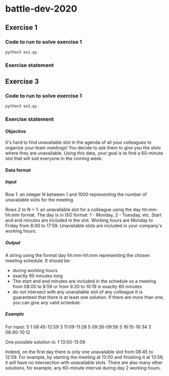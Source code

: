 # battle-dev-2020



## Exercise 1

### Code to run to solve exercise 1

```python
python3 ex1.py
```

### Exercise statement






## Exercise 3

### Code to run to solve exercise 1

```python
python3 ex3.py
```

### Exercise statement


#### Objective
It's hard to find unavailable slot in the agenda of all your colleagues to organize
your team meetings! You decide to ask them to give you the slots where they are
unavailable. Using this data, your goal is to find a 60-minute slot that will suit
everyone in the coming week.

#### Data format

##### Input
Row 1: an integer N between 1 and 1000 representing the number of unavailable
slots for the meeting

Rows 2 to N + 1: an unavailable slot for a colleague using the day hh:mm-hh:mm
format. The day is in ISO format: 1 - Monday, 2 - Tuesday, etc. Start and end
minutes are included in the slot. Working hours are Monday to Friday from 8:00
to 17:59. Unavailable slots are included in your company's working hours.

##### Output
A string using the format day hh:mm-hh:mm representing the chosen meeting
schedule. It should be:
- during working hours
- exactly 60 minutes long
- The start and end minutes are included in the schedule so a meeting from
08:00 to 8:59 or from 9:20 to 10:19 is exactly 60 minutes
- do not intersect with any unavailable slot of any colleague
It is guaranteed that there is at least one solution. If there are more than one, you
can give any valid schedule.

##### Example
For input:
5
1 08:45-12:59
3 11:09-11:28
5 09:26-09:56
5 16:15-16:34
3 08:40-10:12

One possible solution is:
1 13:00-13:59

Indeed, on the first day there is only one unavailable slot from 08:45 to 12:59. For
example, by starting the meeting at 13:00 and finishing it at 13:59, it will have no
intersection with unavailable slots. There are also many other solutions, for
example, any 60-minute interval during day 2 working hours.
